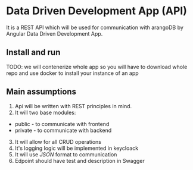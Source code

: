 # Data Driven Development App (API)

It is a REST API which will be used for communication with arangoDB by Angular Data Driven Development App. 

## Install and run

TODO: we will contenerize whole app so you will have to download whole repo and use docker to install your instance of an app

## Main assumptions

1. Api will be written with REST principles in mind.
2. It will two base modules:
  - public - to communicate with frontend
  - private - to communicate with backend
3. It will allow for all CRUD operations
4. It's logging logic will be implemented in keycloack
5. It will use *JSON* format to communication
6. Edpoint should have test and description in Swagger